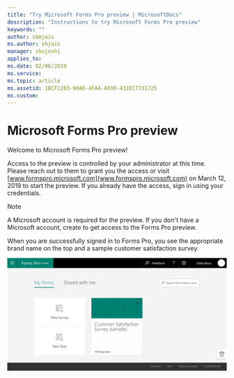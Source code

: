 ```yaml
---
title: "Try Microsoft Forms Pro preview | MicrosoftDocs"
description: "Instructions to try Microsoft Forms Pro preview"
keywords: ""
author: sbmjais
ms.author: shjais
manager: shujoshi
applies_to: 
ms.date: 02/06/2019
ms.service: 
ms.topic: article
ms.assetid: 1BCF1283-90AD-4FA4-A930-431EC7731725
ms.custom: 
---
```


# Microsoft Forms Pro preview

Welcome to Microsoft Forms Pro preview! 

Access to the preview is controlled by your administrator at this time. Please reach out to them to grant you the access or visit [www.formspro.microsoft.com](www.formspro.microsoft.com) on March 12, 2019 to start the preview. If you already have the access, sign in using your credentials.

> [!NOTE]
> A Microsoft account is required for the preview. If you don't have a Microsoft account, create to get access to the Forms Pro preview.

When you are successfully signed in to Forms Pro, you see the appropriate brand name on the top and a sample customer satisfaction survey.

![give feedback](media/home.png "Give feedback")  
